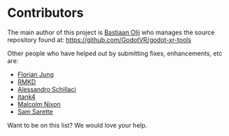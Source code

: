 Contributors
============

The main author of this project is [Bastiaan Olij](https://github.com/BastiaanOlij) who manages the source repository found at:
https://github.com/GodotVR/godot-xr-tools

Other people who have helped out by submitting fixes, enhancements, etc are:
- [Florian Jung](https://github.com/Windfisch)
- [RMKD](https://github.com/RMKD)
- [Alessandro Schillaci](https://github.com/silverslade)
- [jtank4](https://github.com/jtank4)
- [Malcolm Nixon](https://github.com/malcolmnixon)
- [Sam Sarette](https://github.com/lunarcloud)

Want to be on this list? We would love your help.
